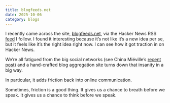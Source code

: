 ```yaml
---
title: blogfeeds.net
date: 2025-10-06
category: blogs
---
```

I recently came across the site, [blogfeeds.net](https://blogfeeds.net), via the Hacker News RSS [feed](https://hnrss.org/best) I follow.  I found it interesting because it’s not like it’s a new idea per se, but it feels like it’s the right idea right now. I can see how it got traction in on Hacker News.

We’re all fatigued from the big social networks (see China Miéville’s [recent post](https://www.chinamieville.net/2151-2)) and a hand-crafted blog aggregation site turns down that insanity in a big way. 

In particular, it adds friction back into online communication.

Sometimes, friction is a good thing. It gives us a chance to breath before we speak. It gives us a chance to think before we speak.